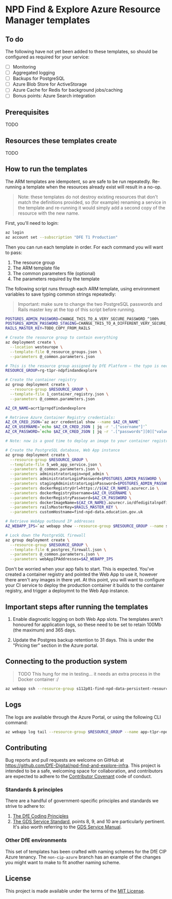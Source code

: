 # NPD Find & Explore Azure Resource Manager templates

## To do

The following have not yet been added to these templates, so should be configured as required for your service:

- [ ] Monitoring
- [ ] Aggregated logging
- [ ] Backups for PostgreSQL
- [ ] Azure Blob Store for ActiveStorage
- [ ] Azure Cache for Redis for background jobs/caching
- [ ] Bonus points: Azure Search integration

## Prerequisites

TODO

## Resources these templates create

TODO

## How to run the templates

The ARM templates are idempotent, so are safe to be run repeatedly. Re-running a template when the resources already exist will result in a no-op.

> Note: these templates do not destroy existing resources that don't match the definitions provided, so (for example) renaming a service in the template and re-running it would simply add a second copy of the resource with the new name.

First, you'll need to login:

```bash
az login
az account set --subscription "DFE T1 Production"
```

Then you can run each template in order. For each command you will want to pass:

1. The resource group
2. The ARM template file
3. The common parameters file (optional)
4. The parameters required by the template

The following script runs through each ARM template, using environment variables to save typing common strings repeatedly:

> Important: make sure to change the two PostgreSQL passwords and Rails master key at the top of this script before running.

```bash
POSTGRES_ADMIN_PASSWORD=CHANGE_THIS_TO_A_VERY_SECURE_PASSWORD_^100%
POSTGRES_ADMIN_PASSWORD_STAGING=CHANGE_THIS_TO_A_DIFFERENT_VERY_SECURE_PASSWORD_^100%
RAILS_MASTER_KEY=TODO_COPY_FROM_RAILS 

# Create the resource group to contain everything
az deployment create \
  --location westeurope \
  --template-file 0_resource_groups.json \
  --parameters @_common.parameters.json

# This is the resource group assigned by DfE Platform – the typo is necessary.
RESOURCE_GROUP=rg-t1pr-ndpfindandexplore

# Create the container registry
az group deployment create \
  --resource-group $RESOURCE_GROUP \
  --template-file 1_container_registry.json \
  --parameters @_common.parameters.json

AZ_CR_NAME=acrt1prnpdfindandexplore

# Retrieve Azure Container Registry credentials:
AZ_CR_CRED_JSON=`az acr credential show --name $AZ_CR_NAME`
AZ_CR_USERNAME=`echo $AZ_CR_CRED_JSON | jq -r '.["username"]'`
AZ_CR_PASSWORD=`echo $AZ_CR_CRED_JSON | jq -r '.["passwords"][0]["value"]'`

# Note: now is a good time to deploy an image to your container registry

# Create the PostgreSQL database, Web App instance
az group deployment create \
  --resource-group $RESOURCE_GROUP \
  --template-file 5_web_app_service.json \
  --parameters @_common.parameters.json \
  --parameters administratorLogin=npd_admin \
  --parameters administratorLoginPassword=$POSTGRES_ADMIN_PASSWORD \
  --parameters stagingAdministratorLoginPassword=$POSTGRES_ADMIN_PASSWORD_STAGING \
  --parameters dockerRegistryUrl=https://${AZ_CR_NAME}.azurecr.io \
  --parameters dockerRegistryUsername=$AZ_CR_USERNAME \
  --parameters dockerRegistryPassword=$AZ_CR_PASSWORD \
  --parameters dockerImageName=${AZ_CR_NAME}.azurecr.io/dfedigitalnpdfindandexplore_web:latest \
  --parameters railsMasterKey=$RAILS_MASTER_KEY \
  --parameters customHostname=find-npd-data.education.gov.uk

# Retrieve WebApp outbound IP addresses 
AZ_WEBAPP_IPS=`az webapp show --resource-group $RESOURCE_GROUP --name s112p01-find-npd-data | jq -r '.["possibleOutboundIpAddresses"]'`

# Lock down the PostgreSQL firewall
az group deployment create \
  --resource-group $RESOURCE_GROUP \
  --template-file 6_postgres_firewall.json \
  --parameters @_common.parameters.json \
  --parameters webAppIPAddresses=$AZ_WEBAPP_IPS
```

Don't be worried when your app fails to start. This is expected. You've created a container registry and pointed the Web App to use it, however there aren't any images in there yet. At this point, you will want to configure your CI service to deploy the production container it builds to the container registry, and trigger a deploymnt to the Web App instance.

## Important steps after running the templates

1. Enable diagnostic logging on both Web App slots. The templates aren't honoured for application logs, so these need to be set to retain 100Mb (the maximum) and 365 days.

2. Update the Postgres backup retention to 31 days. This is under the "Pricing tier" section in the Azure portal.

## Connecting to the production system

> TODO This hung for me in testing... it needs an extra process in the Docker container :/

```bash
az webapp ssh --resource-group s112p01-find-npd-data-persistent-resources --name s112p01-find-npd-data
```

## Logs

The logs are available through the Azure Portal, or using the following CLI command:

```bash
az webapp log tail --resource-group $RESOURCE_GROUP --name app-t1pr-npdfindandexplore
```

## Contributing

Bug reports and pull requests are welcome on GitHub at
https://github.com/DfE-Digital/npd-find-and-explore-infra. This project is
intended to be a safe, welcoming space for collaboration, and contributors are
expected to adhere to the [Contributor Covenant](CODE_OF_CONDUCT.md)
code of conduct.

### Standards & principles

There are a handful of government-specific principles and standards we strive to adhere to:

1. [The DfE Coding Principles](https://dfe-digital.github.io/technology-guidance/principles/coding-principles/#coding-principles)
2. [The GDS Service Standard](https://www.gov.uk/service-manual/service-standard), points 8, 9, and 10 are particularly pertinent. It's also worth referring to the [GDS Service Manual](https://www.gov.uk/service-manual/technology).

### Other DfE environments

This set of templates has been crafted with naming schemes for the DfE CIP Azure tenancy. The `non-cip-azure` branch has an example of the changes you might want to make to fit another naming scheme.

## License

This project is made available under the terms of the [MIT License](LICENCE.md).
